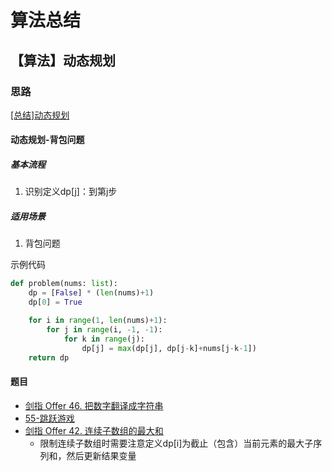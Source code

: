 # 算法总结

## 【算法】动态规划
### 思路
[[总结]动态规划](https://github.com/moshlwx/leetcode/blob/master/CODE/%5B%E6%80%BB%E7%BB%93%5D%E5%8A%A8%E6%80%81%E8%A7%84%E5%88%92.py)
#### 动态规划-背包问题
##### 基本流程
1. 识别定义dp[j]：到第j步
##### 适用场景
1. 背包问题


示例代码
```python
def problem(nums: list):
    dp = [False] * (len(nums)+1)
    dp[0] = True

    for i in range(1, len(nums)+1):
        for j in range(i, -1, -1):
            for k in range(j):
                dp[j] = max(dp[j], dp[j-k]+nums[j-k-1])
    return dp
```
#### 题目
- [剑指 Offer 46. 把数字翻译成字符串](https://github.com/moshlwx/leetcode/blob/master/CODE/%E5%89%91%E6%8C%87%20Offer%2046.%20%E6%8A%8A%E6%95%B0%E5%AD%97%E7%BF%BB%E8%AF%91%E6%88%90%E5%AD%97%E7%AC%A6%E4%B8%B2.py)
- [55-跳跃游戏](https://github.com/moshlwx/leetcode/blob/master/CODE/55-%E8%B7%B3%E8%B7%83%E6%B8%B8%E6%88%8F.py)
- [剑指 Offer 42. 连续子数组的最大和]()
  - 限制连续子数组时需要注意定义dp[i]为截止（包含）当前元素的最大子序列和，然后更新结果变量